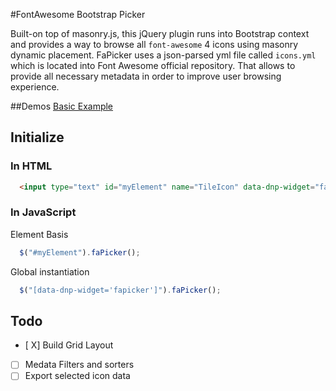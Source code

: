 #FontAwesome Bootstrap Picker

Built-on top of masonry.js, this jQuery plugin runs into Bootstrap context and provides a way to browse all `font-awesome` 4 icons using masonry dynamic placement. FaPicker uses a json-parsed yml file called `icons.yml` which is located into Font Awesome official repository. That allows to provide all necessary metadata in order to improve user browsing experience.


##Demos
[Basic Example](http://emyann.github.io/fa-picker/)


## Initialize
### In HTML 

``` html
  <input type="text" id="myElement" name="TileIcon" data-dnp-widget="fapicker" title="Icon Title" placeholder="Ex: fa fa-envelope" value="">
```
### In JavaScript
Element Basis
``` js
  $("#myElement").faPicker();
```

Global instantiation
``` js
  $("[data-dnp-widget='fapicker']").faPicker();
```

## Todo

- [ X] Build Grid Layout
- [ ] Medata Filters and sorters
- [ ] Export selected icon data
